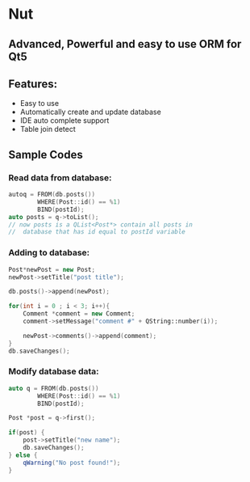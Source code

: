 # Nut

## Advanced, Powerful and easy to use ORM for Qt5


## Features:

 - Easy to use
 - Automatically create and update database
 - IDE auto complete support
 - Table join detect 

## Sample Codes
### Read data from database:

```cpp
autoq = FROM(db.posts())
        WHERE(Post::id() == %1)
        BIND(postId);
auto posts = q->toList();
// now posts is a QList<Post*> contain all posts in
//  database that has id equal to postId variable
```

### Adding to database:
```cpp
Post*newPost = new Post;
newPost->setTitle("post title");

db.posts()->append(newPost);

for(int i = 0 ; i < 3; i++){
    Comment *comment = new Comment;
    comment->setMessage("comment #" + QString::number(i));

    newPost->comments()->append(comment);
}
db.saveChanges();
```

### Modify database data:
```cpp
auto q = FROM(db.posts())
        WHERE(Post::id() == %1)
        BIND(postId);

Post *post = q->first();

if(post) {
    post->setTitle("new name");
    db.saveChanges();
} else {
    qWarning("No post found!");
}
```